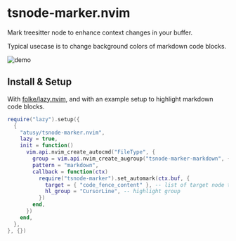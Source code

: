 # tsnode-marker.nvim

Mark treesitter node to enhance context changes in your buffer.

Typical usecase is to change background colors of markdown code blocks.

![demo](https://user-images.githubusercontent.com/30277794/219389779-2d7d62b9-138d-451f-ad82-d46a98f81eab.png)

## Install & Setup

With [folke/lazy.nvim](https://github.com/folke/lazy.nvim), and with an example setup to highlight markdown code blocks.

``` lua
require("lazy").setup({
  {
    "atusy/tsnode-marker.nvim",
    lazy = true,
    init = function()
      vim.api.nvim_create_autocmd("FileType", {
        group = vim.api.nvim_create_augroup("tsnode-marker-markdown", {}),
        pattern = "markdown",
        callback = function(ctx)
          require("tsnode-marker").set_automark(ctx.buf, {
            target = { "code_fence_content" }, -- list of target node types
            hl_group = "CursorLine", -- highlight group
          })
        end,
      })
    end,
  },
}, {})
```

